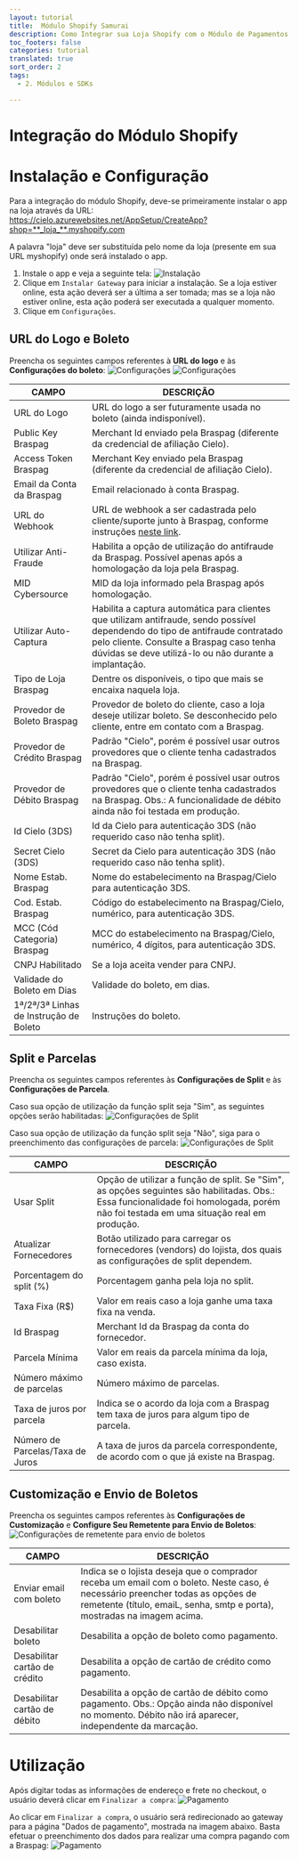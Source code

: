 ```yaml
---
layout: tutorial
title:  Módulo Shopify Samurai
description: Como Integrar sua Loja Shopify com o Módulo de Pagamentos Braspag
toc_footers: false
categories: tutorial
translated: true
sort_order: 2
tags:
  - 2. Módulos e SDKs

---
```


# Integração do Módulo Shopify

# Instalação e Configuração

Para a integração do módulo Shopify, deve-se primeiramente instalar o app na loja através da URL:
<br/>
https://cielo.azurewebsites.net/AppSetup/CreateApp?shop=**_loja_**.myshopify.com

<aside class="notice">A palavra "loja" deve ser substituída pelo nome da loja (presente em sua URL myshopify) onde será instalado o app.</aside>

1. Instale o app e veja a seguinte tela:
![Instalação](https://braspag.github.io/images/images/braspag/pagador/shopify-instalacao.png)
2. Clique em `Instalar Gateway` para iniciar a instalação. Se a loja estiver online, esta ação deverá ser a última a ser tomada; mas se a loja não estiver online, esta ação poderá ser executada a qualquer momento.
3. Clique em `Configurações`.

## URL do Logo e Boleto

Preencha os seguintes campos referentes à **URL do logo** e às **Configurações do boleto**:
![Configurações](https://braspag.github.io/images/images/braspag/pagador/shopify-configuracoes.png)
![Configurações](https://braspag.github.io/images/images/braspag/pagador/shopify-configuracoes2.png)

|CAMPO|DESCRIÇÃO|
|---|---|
|URL do Logo|URL do logo a ser futuramente usada no boleto (ainda indisponível).|
|Public Key Braspag|Merchant Id enviado pela Braspag (diferente da credencial de afiliação Cielo).|
|Access Token Braspag|Merchant Key enviado pela Braspag (diferente da credencial de afiliação Cielo).|
|Email da Conta da Braspag|Email relacionado à conta Braspag.|
|URL do Webhook|URL de webhook a ser cadastrada pelo cliente/suporte junto à Braspag, conforme instruções [neste link](https://suporte.braspag.com.br/hc/pt-br/articles/360005145671).|
|Utilizar Anti-Fraude|Habilita a opção de utilização do antifraude da Braspag. Possível apenas após a homologação da loja pela Braspag.|
|MID Cybersource|MID da loja informado pela Braspag após homologação.|
|Utilizar Auto-Captura|Habilita a captura automática para clientes que utilizam antifraude, sendo possível dependendo do tipo de antifraude contratado pelo cliente. Consulte a Braspag caso tenha dúvidas se deve utilizá-lo ou não durante a implantação.|
|Tipo de Loja Braspag| Dentre os disponíveis, o tipo que mais se encaixa naquela loja.|
|Provedor de Boleto Braspag|Provedor de boleto do cliente, caso a loja deseje utilizar boleto. Se desconhecido pelo cliente, entre em contato com a Braspag.|
|Provedor de Crédito Braspag|Padrão "Cielo", porém é possível usar outros provedores que o cliente tenha cadastrados na Braspag.|
|Provedor de Débito Braspag|Padrão "Cielo", porém é possível usar outros provedores que o cliente tenha cadastrados na Braspag. Obs.: A funcionalidade de débito ainda não foi testada em produção.|
|Id Cielo (3DS)|Id da Cielo para autenticação 3DS (não requerido caso não tenha split).|
|Secret Cielo (3DS)|Secret da Cielo para autenticação 3DS (não requerido caso não tenha split).|
|Nome Estab. Braspag|Nome do estabelecimento na Braspag/Cielo para autenticação 3DS.|
|Cod. Estab. Braspag|Código do estabelecimento na Braspag/Cielo, numérico, para autenticação 3DS.|
|MCC (Cód Categoria) Braspag|MCC do estabelecimento na Braspag/Cielo, numérico, 4 dígitos, para autenticação 3DS.|
|CNPJ Habilitado|Se a loja aceita vender para CNPJ.|
|Validade do Boleto em Dias|Validade do boleto, em dias.|
|1ª/2ª/3ª Linhas de Instrução de Boleto|Instruções do boleto.|

## Split e Parcelas

Preencha os seguintes campos referentes às **Configurações de Split** e às **Configurações de Parcela**.

Caso sua opção de utilização da função split seja "Sim", as seguintes opções serão habilitadas:
![Configurações de Split](https://braspag.github.io/images/images/braspag/pagador/shopify-confsplit.png)

Caso sua opção de utilização da função split seja "Não", siga para o preenchimento das configurações de parcela:
![Configurações de Split](https://braspag.github.io/images/images/braspag/pagador/shopify-confsplit-nao.png)

|CAMPO|DESCRIÇÃO|
|---|---|
|Usar Split|Opção de utilizar a função de split. Se "Sim", as opções seguintes são habilitadas. Obs.: Essa funcionalidade foi homologada, porém não foi testada em uma situação real em produção.|
|Atualizar Fornecedores|Botão utilizado para carregar os fornecedores (vendors) do lojista, dos quais as configurações de split dependem.|
|Porcentagem do split (%)|Porcentagem ganha pela loja no split.|
|Taxa Fixa (R$)|Valor em reais caso a loja ganhe uma taxa fixa na venda.| 
|Id Braspag|Merchant Id da Braspag da conta do fornecedor.|
|Parcela Mínima|Valor em reais da parcela mínima da loja, caso exista.|
|Número máximo de parcelas|Número máximo de parcelas.|
|Taxa de juros por parcela|Indica se o acordo da loja com a Braspag tem taxa de juros para algum tipo de parcela.|
|Número de Parcelas/Taxa de Juros|A taxa de juros da parcela correspondente, de acordo com o que já existe na Braspag.|

## Customização e Envio de Boletos

Preencha os seguintes campos referentes às **Configurações de Customização** e **Configure Seu Remetente para Envio de Boletos**:
![Configurações de remetente para envio de boletos](https://braspag.github.io/images/images/braspag/pagador/shopify-confremetente.png)

|CAMPO|DESCRIÇÃO|
|---|---|
|Enviar email com boleto|Indica se o lojista deseja que o comprador receba um email com o boleto. Neste caso, é necessário preencher todas as opções de remetente (título, emaiL, senha, smtp e porta), mostradas na imagem acima.|
|Desabilitar boleto|Desabilita a opção de boleto como pagamento.|
|Desabilitar cartão de crédito|Desabilita a opção de cartão de crédito como pagamento.|
|Desabilitar cartão de débito|Desabilita a opção de cartão de débito como pagamento. Obs.: Opção ainda não disponível no momento. Débito não irá aparecer, independente da marcação.|

# Utilização

Após digitar todas as informações de endereço e frete no checkout, o usuário deverá clicar em `Finalizar a compra`:
![Pagamento](https://braspag.github.io/images/images/braspag/pagador/shopify-pagamento.png)

 Ao clicar em `Finalizar a compra`, o usuário será redirecionado ao gateway para a página "Dados de pagamento", mostrada na imagem abaixo.
 Basta efetuar o preenchimento dos dados para realizar uma compra pagando com a Braspag:
 ![Pagamento](https://braspag.github.io/images/images/braspag/pagador/shopify-pagamentodados.png)
